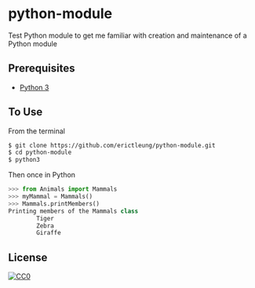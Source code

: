 # python-module

Test Python module to get me familiar with creation and maintenance of a Python module

## Prerequisites

- [Python 3](https://www.python.org/)

## To Use

From the terminal

```sh
$ git clone https://github.com/erictleung/python-module.git
$ cd python-module
$ python3
```

Then once in Python

```python
>>> from Animals import Mammals
>>> myMammal = Mammals()
>>> Mammals.printMembers()
Printing members of the Mammals class
        Tiger
        Zebra
        Giraffe
```

## License

[![CC0](http://mirrors.creativecommons.org/presskit/buttons/88x31/svg/cc-zero.svg)](https://creativecommons.org/publicdomain/zero/1.0/)
